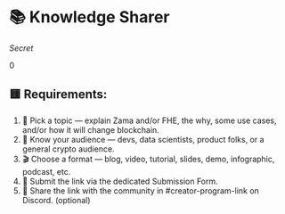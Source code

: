 # 📚 Knowledge Sharer

_Secret_

0

## 🟨 Requirements:
1. 🎯 Pick a topic — explain Zama and/or FHE, the why, some use cases, and/or how it will change blockchain.
2. 👥 Know your audience — devs, data scientists, product folks, or a general crypto audience.
3. 🎬 Choose a format — blog, video, tutorial, slides, demo, infographic, podcast, etc.
5. 🔗 Submit the link via the dedicated Submission Form.
6. 💬 Share the link with the community in #creator-program-link on Discord. (optional)
